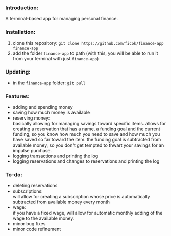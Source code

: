 ### Introduction:
A terminal-based app for managing personal finance.

### Installation:
1. clone this repository: `git clone https://github.com/ficok/finance-app finance-app`
2. add the folder `finance-app` to path (with this, you will be able to run it from your terminal with just `finance-app`)

### Updating:
- in the `finance-app` folder: `git pull`

### Features:
- adding and spending money
- saving how much money is available
- reserving money:<br>basically allowing for managing savings toward specific items. allows for creating a reservation that has a name, a funding goal and the current funding, so you know how much you need to save and how much you have saved so far toward the item. the funding goal is subtracted from available money, so you don't get tempted to thwart your savings for an impulse purchase.
- logging transactions and printing the log
- logging reservations and changes to reservations and printing the log

### To-do:
- deleting reservations
- subscriptions:<br>will allow for creating a subscription whose price is automatically subtracted from available money every month
- wage:<br>if you have a fixed wage, will allow for automatic monthly adding of the wage to the available money.
- minor bug fixes
- minor code refinement